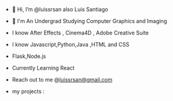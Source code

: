 - 👋 Hi, I’m @luissrsan also Luis Santiago
- 📓 I'm An Undergrad Studying Computer Graphics and Imaging
- I know After Effects , Cinema4D , Adobe Creative Suite 
- I know Javascript,Python,Java ,HTML and CSS
- Flask,Node.js
- Currently Learning React 
- Reach out to me @luissrsan@gmail.com


- my projects :
 




